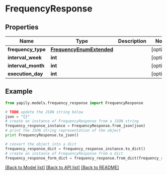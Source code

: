 # FrequencyResponse


## Properties

Name | Type | Description | Notes
------------ | ------------- | ------------- | -------------
**frequency_type** | [**FrequencyEnumExtended**](FrequencyEnumExtended.md) |  | [optional] 
**interval_week** | **int** |  | [optional] 
**interval_month** | **int** |  | [optional] 
**execution_day** | **int** |  | [optional] 

## Example

```python
from yapily.models.frequency_response import FrequencyResponse

# TODO update the JSON string below
json = "{}"
# create an instance of FrequencyResponse from a JSON string
frequency_response_instance = FrequencyResponse.from_json(json)
# print the JSON string representation of the object
print FrequencyResponse.to_json()

# convert the object into a dict
frequency_response_dict = frequency_response_instance.to_dict()
# create an instance of FrequencyResponse from a dict
frequency_response_form_dict = frequency_response.from_dict(frequency_response_dict)
```
[[Back to Model list]](../README.md#documentation-for-models) [[Back to API list]](../README.md#documentation-for-api-endpoints) [[Back to README]](../README.md)


